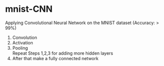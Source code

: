 # mnist-CNN
Applying Convolutional Neural Network on the MNIST dataset (Accuracy: > 99%)

1. Convolution
2. Activation
3. Pooling<br>
Repeat Steps 1,2,3 for adding more hidden layers
4. After that make a fully connected network
